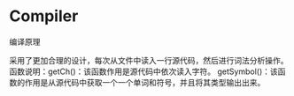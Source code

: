 # Compiler
编译原理

采用了更加合理的设计，每次从文件中读入一行源代码，然后进行词法分析操作。
函数说明：getCh()：该函数作用是源代码中依次读入字符。
getSymbol()：该函数的作用是从源代码中获取一个一个单词和符号，并且将其类型输出出来。
